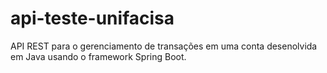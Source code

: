 # api-teste-unifacisa
API REST para o gerenciamento de transações em uma conta desenolvida em Java usando o framework Spring Boot.
